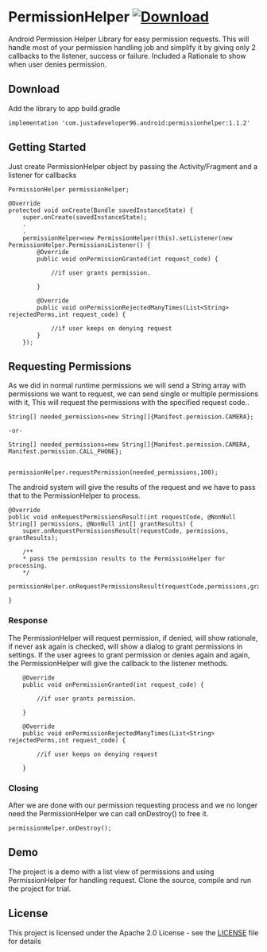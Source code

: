 # PermissionHelper [ ![Download](https://api.bintray.com/packages/har5hit/PermissionHelper/PermissionHelper/images/download.svg?version=1.1.2) ](https://bintray.com/har5hit/PermissionHelper/PermissionHelper/1.1.2/link)
Android Permission Helper Library for easy permission requests.
This will handle most of your permission handling job and simplify it by giving only 2 callbacks to the listener, success or failure.
Included a Rationale to show when user denies permission.

## Download

Add the library to app build.gradle

```
implementation 'com.justadeveloper96.android:permissionhelper:1.1.2'
```

## Getting Started

Just create PermissionHelper object by passing the Activity/Fragment and a listener for callbacks

```
PermissionHelper permissionHelper;

@Override
protected void onCreate(Bundle savedInstanceState) {
	super.onCreate(savedInstanceState);
	.
	.
	permissionHelper=new PermissionHelper(this).setListener(new PermissionHelper.PermissionsListener() {
		@Override
		public void onPermissionGranted(int request_code) {

			//if user grants permission.

		}

		@Override
		public void onPermissionRejectedManyTimes(List<String> rejectedPerms,int request_code) {

			//if user keeps on denying request
		}
	});
```

## Requesting Permissions

As we did in normal runtime permissions we will send a String array with permissions we want to request, we can send single or multiple permissions with it,
This will request the permissions with the specified request code..

```
String[] needed_permissions=new String[]{Manifest.permission.CAMERA};

-or-

String[] needed_permissions=new String[]{Manifest.permission.CAMERA, Manifest.permission.CALL_PHONE};


permissionHelper.requestPermission(needed_permissions,100);

```

The android system will give the results of the request and we have to pass that to the PermissionHelper to process.

```
@Override
public void onRequestPermissionsResult(int requestCode, @NonNull String[] permissions, @NonNull int[] grantResults) {
    super.onRequestPermissionsResult(requestCode, permissions, grantResults);

	/**
    * pass the permission results to the PermissionHelper for processing.
    */
    permissionHelper.onRequestPermissionsResult(requestCode,permissions,grantResults);

}
```

### Response

The PermissionHelper will request permission, if denied, will show rationale, if never ask again is checked, will show a dialog to
grant permissions in settings. If the user agrees to grant permission or denies again and again, the PermissionHelper will give the callback to the listener methods.

```
	@Override
	public void onPermissionGranted(int request_code) {

		//if user grants permission.

	}

	@Override
	public void onPermissionRejectedManyTimes(List<String> rejectedPerms,int request_code) {

		//if user keeps on denying request

	}

```


### Closing

After we are done with our permission requesting process and we no longer need the PermissionHelper we can call onDestroy() to free it.

```
permissionHelper.onDestroy();
```


## Demo

The project is a demo with a list view of permissions and using PermissionHelper for handling request.
Clone the source, compile and run the project for trial.


## License

This project is licensed under the Apache 2.0 License - see the [LICENSE](LICENSE) file for details
